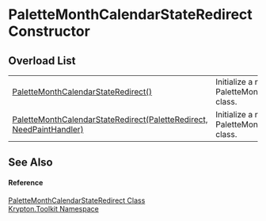# PaletteMonthCalendarStateRedirect Constructor


## Overload List
<table>
<tr>
<td><a href="bedf4c49-4372-af5b-c22d-be0f502ce894.md">PaletteMonthCalendarStateRedirect()</a></td>
<td>Initialize a new instance of the PaletteMonthCalendarStateRedirect class.</td></tr>
<tr>
<td><a href="ce348753-7b5b-320d-6d48-6a63364be558.md">PaletteMonthCalendarStateRedirect(PaletteRedirect, NeedPaintHandler)</a></td>
<td>Initialize a new instance of the PaletteMonthCalendarStateRedirect class.</td></tr>
</table>

## See Also


#### Reference
<a href="635f8ba1-7a6b-41e3-cb6d-17299d73b62d.md">PaletteMonthCalendarStateRedirect Class</a>  
<a href="79d2eac2-21f4-54ff-7552-b20c33c30600.md">Krypton.Toolkit Namespace</a>  
